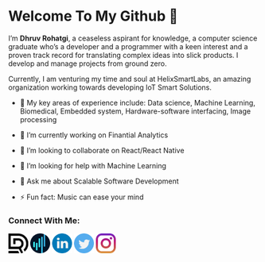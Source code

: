 # Welcome To My Github 👋

I’m **Dhruv Rohatgi**, a ceaseless aspirant for knowledge, a computer science graduate who’s a developer and a programmer with a keen interest and a proven track record for translating complex ideas into slick products. I develop and manage projects from ground zero.

Currently, I am venturing my time and soul at HelixSmartLabs, an amazing organization working towards developing IoT Smart Solutions.

- 🔭 My key areas of experience include: Data science, Machine Learning, Biomedical, Embedded system, Hardware-software interfacing, Image processing<br/>

- 🌱 I’m currently working on Finantial Analytics 
- 👯 I’m looking to collaborate on React/React Native
- 🤔 I’m looking for help with Machine Learning
- 💬 Ask me about Scalable Software Development
- ⚡ Fun fact: Music can ease your mind


### Connect With Me:<br/>
<a href="http://www.dhruvrohatgi.com/"><img src="https://github.com/dhruv53/dhruv53/blob/main/logo.jpg" width=40/></a>
<a href="http://www.helixsmartlabs.in/"><img src="https://github.com/dhruv53/dhruv53/blob/main/helix_circle.png" width=40/></a>
<a href="https://www.linkedin.com/in/dhruv-rohatgi-400251140/"><img src="https://github.com/dhruv53/dhruv53/blob/main/linkedin.png" width=40/></a>
<a href="https://twitter.com/DhruvRohatgi2"><img src="https://github.com/dhruv53/dhruv53/blob/main/twitter.png" width=40/></a>
<a href="https://www.instagram.com/dhruv_rohatgi/"><img src="https://github.com/dhruv53/dhruv53/blob/main/instagram.png" width=40/></a>
